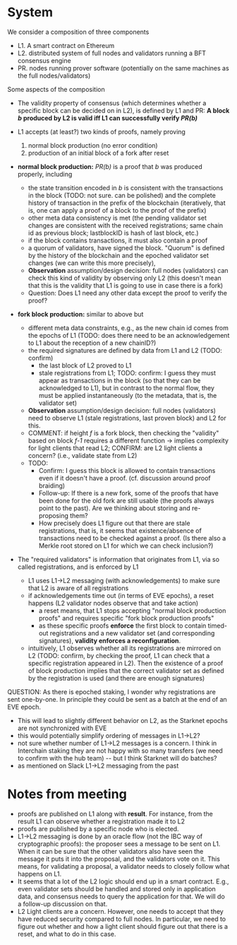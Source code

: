 # System

We consider a composition of three components
- L1. A smart contract on Ethereum
- L2. distributed system of full nodes and validators running a BFT consensus engine
- PR. nodes running prover software (potentially on the same machines as the full nodes/validators)

Some aspects of the composition
- The validity property of consensus (which determines whether a specific block can be decided on in L2), is defined by L1 and PR: **A block _b_ produced by L2 is valid iff L1 can successfully verify _PR(b)_**
- L1 accepts (at least?) two kinds of proofs, namely proving
    1. normal block production (no error condition)
    2. production of an initial block of a fork after reset
- **normal block production:** _PR(b)_ is a proof that _b_ was produced properly, including
    - the state transition encoded in _b_ is consistent with the transactions in the block (TODO: not sure. can be polished) and the complete history of transaction in the prefix of the blockchain (iteratively, that is, one can apply a proof of a block to the proof of the prefix)
    - other meta data consistency is met (the pending validator set changes are consistent with the received registrations; same chain id as previous block; lastblockID is hash of last block, etc.)
    - if the block contains transactions, it must also contain a proof
    - a quorum of validators, have signed the block. "Quorum" is defined by the history of the blockchain and the epoched validator set changes (we can write this more precisely), 
    - **Observation** assumption/design decision: full nodes (validators) can check this kind of validity by observing only L2 (this doesn't mean that this is the validity that L1 is going to use in case there is a fork)
    - Question: Does L1 need any other data except the proof to verify the proof?
- **fork block production:** similar to above but
    - different meta data constraints, e.g., as the new chain id comes from the epochs of L1 (TODO: does there need to be an acknowledgement to L1 about the reception of a new chainID?)
    - the required signatures are defined by data from L1 and L2 (TODO: confirm) 
        - the last block of L2 proved to L1
        - stale registrations from L1; TODO: confirm: I guess they must appear as transactions in the block (so that they can be acknowledged to L1), but in contrast to the normal flow, they must be applied instantaneously (to the metadata, that is, the validator set)
    - **Observation** assumption/design decision: full nodes (validators) need to observe L1 (stale registrations, last proven block) and L2 for this.
    - COMMENT: if height _f_ is a fork block, then checking the "validity" based on block _f-1_ requires a different function -> implies complexity for light clients that read L2; CONFIRM: are L2 light clients a concern? (i.e., validate state from L2)
    - TODO: 
        - Confirm: I guess this block is allowed to contain transactions even if it doesn't have a proof. (cf. discussion around proof braiding)
        - Follow-up: If there is a new fork, some of the proofs that have been done for the old fork are still usable (the proofs always point to the past). Are we thinking about storing and re-proposing them?
        - How precisely does L1 figure out that there are stale registrations, that is, it seems that existence/absence of transactions need to be checked against a proof. (Is there also a Merkle root stored on L1 for which we can check inclusion?)


- The "required validators" is information that originates from L1, via so called registrations, and is enforced by L1
    - L1 uses L1->L2 messaging (with acknowledgements) to make sure that L2 is aware of all registrations
    - if acknowledgements time out (in terms of EVE epochs), a reset happens (L2 validator nodes observe that and take action)
        - a reset means, that L1 stops accepting "normal block production proofs" and requires specific "fork block production proofs"
        - as these specific proofs **enforce** the first block to contain timed-out registrations and a new validator set (and corresponding signatures), **validity enforces a reconfiguration**.
    - intuitively, L1 observes whether all its registrations are mirrored on L2 (TODO: confirm, by checking the proof, L1 can check that a specific registration appeared in L2). Then the existence of a proof of block production implies that the correct validator set as defined by the registration is used (and there are enough signatures)

QUESTION: As there is epoched staking, I wonder why registrations are sent one-by-one. In principle they could be sent as a batch at the end of an EVE epoch. 

- This will lead to slightly different behavior on L2, as the Starknet epochs are not synchronized with EVE
- this would potentially simplify ordering of messages in L1->L2?
- not sure whether number of L1->L2 messages is a concern. I think in Interchain staking they are not happy with so many transfers (we need to confirm with the hub team) -- but I think Starknet will do batches?
- as mentioned on Slack L1->L2 messaging from the past


# Notes from meeting

- proofs are published on L1 along with **result**. For instance, from the result L1 can observe whether a registration made it to L2
- proofs are published by a specific node who is elected.
- L1->L2 messaging is done by an oracle flow (not the IBC way of cryptographic proofs): the proposer sees a message to be sent on L1. When it can be sure that the other validators also have seen the message it puts it into the proposal, and the validators vote on it. This means, for validating a proposal, a validator needs to closely follow what happens on L1.
- It seems that a lot of the L2 logic should end up in a smart contract. E.g., even validator sets should be handled and stored only in application data, and consensus needs to query the application for that. We will do a follow-up discussion on that.
- L2 Light clients are a concern. However, one needs to accept that they have reduced security compared to full nodes. In particular, we need to figure out whether and how a light client should figure out that there is a reset, and what to do in this case.